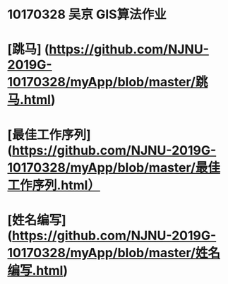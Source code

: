 10170328 吴京 GIS算法作业
=================
# [跳马] (https://github.com/NJNU-2019G-10170328/myApp/blob/master/跳马.html)
# [最佳工作序列](https://github.com/NJNU-2019G-10170328/myApp/blob/master/最佳工作序列.html）
# [姓名编写] (https://github.com/NJNU-2019G-10170328/myApp/blob/master/姓名编写.html)
